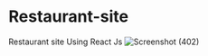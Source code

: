 # Restaurant-site
Restaurant site Using React Js
![Screenshot (402)](https://user-images.githubusercontent.com/96105840/216784963-77d6feaf-88f3-4cc4-83b7-b93b8f32abd9.png)
